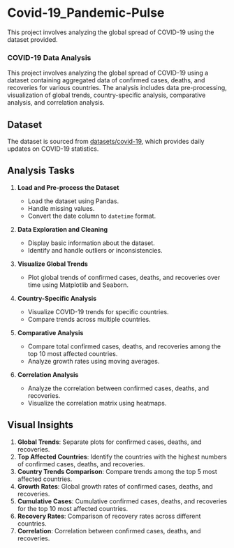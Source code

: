 # Covid-19_Pandemic-Pulse
This project involves analyzing the global spread of COVID-19 using the dataset provided.


<h3>COVID-19 Data Analysis</h3>

This project involves analyzing the global spread of COVID-19 using a dataset containing aggregated data of confirmed cases, deaths, and recoveries for various countries. The analysis includes data pre-processing, visualization of global trends, country-specific analysis, comparative analysis, and correlation analysis.

## Dataset
The dataset is sourced from [datasets/covid-19](https://github.com/datasets/covid-19), which provides daily updates on COVID-19 statistics.

## Analysis Tasks
1. **Load and Pre-process the Dataset**
   - Load the dataset using Pandas.
   - Handle missing values.
   - Convert the date column to `datetime` format.

2. **Data Exploration and Cleaning**
   - Display basic information about the dataset.
   - Identify and handle outliers or inconsistencies.

3. **Visualize Global Trends**
   - Plot global trends of confirmed cases, deaths, and recoveries over time using Matplotlib and Seaborn.

4. **Country-Specific Analysis**
   - Visualize COVID-19 trends for specific countries.
   - Compare trends across multiple countries.

5. **Comparative Analysis**
   - Compare total confirmed cases, deaths, and recoveries among the top 10 most affected countries.
   - Analyze growth rates using moving averages.

6. **Correlation Analysis**
   - Analyze the correlation between confirmed cases, deaths, and recoveries.
   - Visualize the correlation matrix using heatmaps.

## Visual Insights
1. **Global Trends**: Separate plots for confirmed cases, deaths, and recoveries.
2. **Top Affected Countries**: Identify the countries with the highest numbers of confirmed cases, deaths, and recoveries.
3. **Country Trends Comparison**: Compare trends among the top 5 most affected countries.
4. **Growth Rates**: Global growth rates of confirmed cases, deaths, and recoveries.
5. **Cumulative Cases**: Cumulative confirmed cases, deaths, and recoveries for the top 10 most affected countries.
6. **Recovery Rates**: Comparison of recovery rates across different countries.
7. **Correlation**: Correlation between confirmed cases, deaths, and recoveries.
